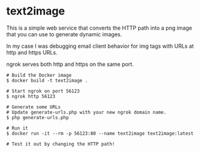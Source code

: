 # text2image

This is a simple web service that converts the HTTP path into a png image that you can use to generate dynamic images.

In my case I was debugging email client behavior for img tags with URLs at http and https URLs.

ngrok serves both http and https on the same port.

```
# Build the Docker image
$ docker build -t text2image .

# Start ngrok on port 56123
$ ngrok http 56123

# Generate some URLs
# Update generate-urls.php with your new ngrok domain name.
$ php generate-urls.php

# Run it
$ docker run -it --rm -p 56123:80 --name text2image text2image:latest

# Test it out by changing the HTTP path!
```
